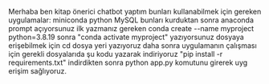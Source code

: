 Merhaba ben kitap önerici chatbot yaptım 
bunları kullanabilmek için gereken uygulamalar:
miniconda
python
MySQL
bunları kurduktan sonra anaconda prompt açıyorsunuz 
ilk yazmanız gereken
conda create --name myproject python=3.8.19
sonra
"conda activate myproject" yazıyorsunuz dosyaya erişebilmek için cd dosya yeri yazıyoruz
daha sonra uygulamanın çalışması için gerekli dosyalarıda şu kodu yazarak indiriyoruz "pip install -r requirements.txt"
indirdikten sonra python app.py komutunu girerek uyg erişim sağlıyoruz. 

